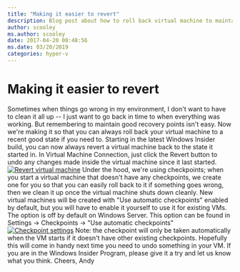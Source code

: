 ```yaml
---
title: "Making it easier to revert"
description: Blog post about how to roll back virtual machine to maintain a good recovery point while in the Windows Insider Program.
author: scooley
ms.author: scooley
date: 2017-04-20 00:48:56
ms.date: 03/20/2019
categories: hyper-v
---
```

# Making it easier to revert
Sometimes when things go wrong in my environment, I don't want to have to clean it all up -- I just want to go back in time to when everything was working. But remembering to maintain good recovery points isn't easy. Now we're making it so that you can always roll back your virtual machine to a recent good state if you need to. Starting in the latest Windows Insider build, you can now always revert a virtual machine back to the state it started in. In Virtual Machine Connection, just click the Revert button to undo any changes made inside the virtual machine since it last started. [![Revert virtual machine](https://msdnshared.blob.core.windows.net/media/2017/04/Capture21.png)](https://msdnshared.blob.core.windows.net/media/2017/04/Capture21.png) Under the hood, we're using checkpoints; when you start a virtual machine that doesn't have any checkpoints, we create one for you so that you can easily roll back to it if something goes wrong, then we clean it up once the virtual machine shuts down cleanly. New virtual machines will be created with "Use automatic checkpoints" enabled by default, but you will have to enable it yourself to use it for existing VMs. The option is off by default on Windows Server.  This option can be found in Settings -> Checkpoints -> "Use automatic checkpoints" [![Checkpoint settings](https://msdnshared.blob.core.windows.net/media/2017/04/Capture5.png)](https://msdnshared.blob.core.windows.net/media/2017/04/Capture5.png) Note: the checkpoint will only be taken automatically when the VM starts if it doesn't have other existing checkpoints. Hopefully this will come in handy next time you need to undo something in your VM. If you are in the Windows Insider Program, please give it a try and let us know what you think. Cheers, Andy

